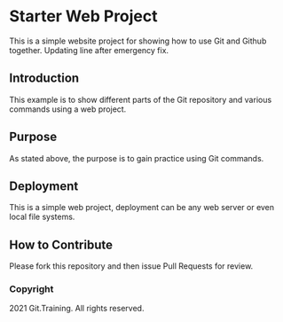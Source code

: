 # Starter Web Project

This is a simple website project for showing how to use Git and Github together. Updating line after emergency fix.

## Introduction

This example is to show different parts of the Git repository and various commands using a web project.

## Purpose
As stated above, the purpose is to gain practice using Git commands.

## Deployment

This is a simple web project, deployment can be any web server or even local file systems.
## How to Contribute
Please fork this repository and then issue Pull Requests for review.


### Copyright
2021 Git.Training. All rights reserved.